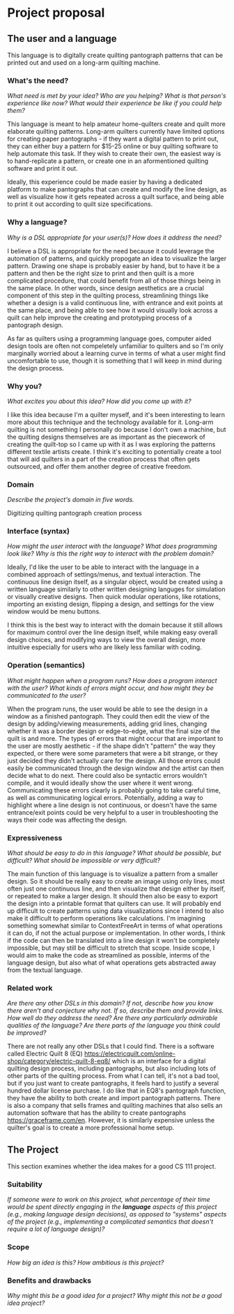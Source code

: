 # Project proposal

## The user and a language

This language is to digitally create quilting pantograph patterns that can be printed out and used on a long-arm quilting machine.

### What's the need?

_What need is met by your idea? Who are you helping? What is that person's
experience like now? What would their experience be like if you could help
them?_

This language is meant to help amateur home-quilters create and quilt more elaborate quilting patterns. Long-arm quilters currently have limited options for creating paper pantographs - if they want a digital pattern to print out, they can either buy a pattern for $15-25 online or buy quilting software to help automate this task. If they wish to create their own, the easiest way is to hand-replicate a pattern, or create one in an aformentioned quilting software and print it out.

Ideally, this experience could be made easier by having a dedicated platform to make pantographs that can create and modify the line design, as well as visualize how it gets repeated across a quilt surface, and being able to print it out according to quilt size specifications.

### Why a language?

_Why is a DSL appropriate for your user(s)? How does it address the need?_

I believe a DSL is appropriate for the need because it could leverage the automation of patterns, and quickly propogate an idea to visualize the larger pattern. Drawing one shape is probably easier by hand, but to have it be a pattern and then be the right size to print and then quilt is a more complicated procedure, that could benefit from all of those things being in the same place. In other words, since design aesthetics are a crucial component of this step in the quilting process, streamlining things like whether a design is a valid continuous line, with entrance and exit points at the same place, and being able to see how it would visually look across a quilt can help improve the creating and prototyping process of a pantograph design. 

As far as quilters using a programming language goes, computer aided design tools are often not compeletely unfamiliar to quilters and so I'm only marginally worried about a learning curve in terms of what a user might find uncomfortable to use, though it is something that I will keep in mind during the design process.

### Why you?

_What excites you about this idea? How did you come up with it?_

I like this idea because I'm a quilter myself, and it's been interesting to learn more about this technique and the technology available for it. Long-arm quilting is not something I personally do because I don't own a machine, but the quilting designs themselves are as important as the piecework of creating the quilt-top so I came up with it as I was exploring the patterns different textile artists create. I think it's exciting to potentially create a tool that will aid quilters in a part of the creation process that often gets outsourced, and offer them another degree of creative freedom.

### Domain

_Describe the project's domain in five words._

Digitizing quilting pantograph creation process

### Interface (syntax)

_How might the user interact with the language? What does programming look
like? Why is this the right way to interact with the problem domain?_

Ideally, I'd like the user to be able to interact with the language in a combined approach of settings/menus, and textual interaction. The continuous line design itself, as a singular object, would be created using a written language similarly to other written designing languges for simulation or visually creative designs. Then quick modular operations, like rotations, importing an existing design, flipping a design, and settings for the view window would be menu buttons. 

I think this is the best way to interact with the domain because it still allows for maximum control over the line design itself, while making easy overall design choices, and modifying ways to view the overall design, more intuitive especially for users who are likely less familiar with coding.

### Operation (semantics)

_What might happen when a program runs? How does a program interact with the
user? What kinds of errors might occur, and how might they be communicated to
the user?_

When the program runs, the user would be able to see the design in a window as a finished pantograph. They could then edit the view of the design by adding/viewing measurements, adding grid lines, changing whether it was a border design or edge-to-edge, what the final size of the quilt is and more. The types of errors that might occur that are important to the user are mostly aesthetic - if the shape didn't "pattern" the way they expected, or there were some parameters that were a bit strange, or they just decided they didn't actually care for the design. All those errors could easily be communicated through the design window and the artist can then decide what to do next. There could also be syntactic errors wouldn't compile, and it would ideally show the user where it went wrong. Communicating these errors clearly is probably going to take careful time, as well as communicating logical errors. Potentially, adding a way to highlight where a line design is not continuous, or doesn't have the same entrance/exit points could be very helpful to a user in troubleshooting the ways their code was affecting the design.

### Expressiveness

_What should be easy to do in this language? What should be possible, but
difficult? What should be impossible or very difficult?_

The main function of this language is to visualize a pattern from a smaller design. So it should be really easy to create an image using only lines, most often just one continuous line, and then visualize that design either by itself, or repeated to make a larger design. It should then also be easy to export the design into a printable format that quilters can use. It will probably end up difficult to create patterns using data visualizations since I intend to also make it difficult to perform operations like calculations. I'm imagining something somewhat similar to ContextFreeArt in terms of what operations it can do, if not the actual purpose or implementation. In other words, I think if the code can then be translated into a line design it won't be completely impossible, but may still be difficult to stretch that scope. Inside scope, I would aim to make the code as streamlined as possible, interms of the language design, but also what of what operations gets abstracted away from the textual language.

### Related work

_Are there any other DSLs in this domain? If not, describe how you know there
aren't and conjecture why not. If so, describe them and provide links. How well
do they address the need? Are there any particularly admirable qualities of the
language? Are there parts of the language you think could be improved?_

There are not really any other DSLs that I could find. There is a software called Electric Quilt 8 (EQ) https://electricquilt.com/online-shop/category/electric-quilt-8-eq8/ which is an interface for a digital quilting design process, including pantographs, but also including lots of other parts of the quilting process. From what I can tell, it's not a bad tool, but if you just want to create pantographs, it feels hard to justify a several hundred dollar license purchase. I do like that in EQ8's pantograph function, they have the ability to both create and import pantograph patterns. There is also a company that sells frames and quilting machines that also sells an automation software that has the ability to create pantographs https://graceframe.com/en. However, it is similarly expensive unless the quilter's goal is to create a more professional home setup.

## The Project

This section examines whether the idea makes for a good CS 111 project.

### Suitability

_If someone were to work on this project, what percentage of their time would be
spent directly engaging in the **language** aspects of this project (e.g.,
making language design decisions), as opposed to "systems" aspects of the
project (e.g., implementing a complicated semantics that doesn't require a lot
of language design)?_

### Scope

_How big an idea is this? How ambitious is this project?_

### Benefits and drawbacks

_Why might this be a good idea for a project? Why might this not be a good idea
project?_
